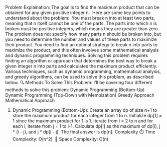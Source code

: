 Problem Explaination:
The goal is to find the maximum product that can be obtained for any given positive integer n.
​
Here are some key points to understand about the problem:
​
You must break n into at least two parts, meaning that n itself cannot be one of the parts.
The parts into which n is broken must be positive integers, which means they are greater than zero.
The problem does not specify how many parts n should be broken into, but you need to determine the number and values of these parts to maximize their product.
You need to find an optimal strategy to break n into parts to maximize the product, and this often involves some mathematical analysis and dynamic programming techniques.
Solving this problem requires finding an algorithm or approach that determines the best way to break a given integer n into parts and calculates the maximum product efficiently. Various techniques, such as dynamic programming, mathematical analysis, and greedy algorithms, can be used to solve this problem, as described below.
🔍 Methods To Solve This Problem:
I'll be covering four different methods to solve this problem:
​
Dynamic Programming (Bottom-Up)
Dynamic Programming (Top-Down with Memoization)
Greedy Approach
Mathematical Approach
1. Dynamic Programming (Bottom-Up):
Create an array dp of size n+1 to store the maximum product for each integer from 1 to n.
Initialize dp[1] = 1 since the maximum product for 1 is 1.
Iterate from i = 2 to n and for each i, iterate from j = 1 to i-1.
Calculate dp[i] as the maximum of dp[i], j * (i - j), and j * dp[i - j].
The final answer is dp[n].
Complexity
⏱️ Time Complexity: O(n^2)
​
🚀 Space Complexity: O(n)